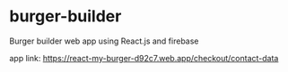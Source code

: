 # burger-builder
Burger builder web app using React.js and firebase

app link:
https://react-my-burger-d92c7.web.app/checkout/contact-data
